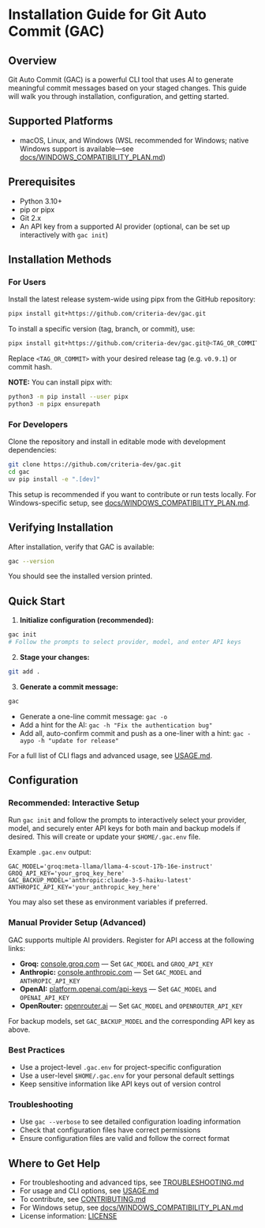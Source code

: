 # Installation Guide for Git Auto Commit (GAC)

## Overview

Git Auto Commit (GAC) is a powerful CLI tool that uses AI to generate meaningful commit messages based on your staged
changes. This guide will walk you through installation, configuration, and getting started.

## Supported Platforms

- macOS, Linux, and Windows (WSL recommended for Windows; native Windows support is available—see
  [docs/WINDOWS_COMPATIBILITY_PLAN.md](docs/WINDOWS_COMPATIBILITY_PLAN.md))

## Prerequisites

- Python 3.10+
- pip or pipx
- Git 2.x
- An API key from a supported AI provider (optional, can be set up interactively with `gac init`)

## Installation Methods

### For Users

Install the latest release system-wide using pipx from the GitHub repository:

```sh
pipx install git+https://github.com/criteria-dev/gac.git
```

To install a specific version (tag, branch, or commit), use:

```sh
pipx install git+https://github.com/criteria-dev/gac.git@<TAG_OR_COMMIT>
```

Replace `<TAG_OR_COMMIT>` with your desired release tag (e.g. `v0.9.1`) or commit hash.

**NOTE:** You can install pipx with:

```sh
python3 -m pip install --user pipx
python3 -m pipx ensurepath
```

### For Developers

Clone the repository and install in editable mode with development dependencies:

```sh
git clone https://github.com/criteria-dev/gac.git
cd gac
uv pip install -e ".[dev]"
```

This setup is recommended if you want to contribute or run tests locally. For Windows-specific setup, see
[docs/WINDOWS_COMPATIBILITY_PLAN.md](docs/WINDOWS_COMPATIBILITY_PLAN.md).

## Verifying Installation

After installation, verify that GAC is available:

```sh
gac --version
```

You should see the installed version printed.

## Quick Start

1. **Initialize configuration (recommended):**

```sh
gac init
# Follow the prompts to select provider, model, and enter API keys
```

2. **Stage your changes:**

```sh
git add .
```

3. **Generate a commit message:**

```sh
gac
```

- Generate a one-line commit message: `gac -o`
- Add a hint for the AI: `gac -h "Fix the authentication bug"`
- Add all, auto-confirm commit and push as a one-liner with a hint: `gac -aypo -h "update for release"`

For a full list of CLI flags and advanced usage, see [USAGE.md](USAGE.md).

## Configuration

### Recommended: Interactive Setup

Run `gac init` and follow the prompts to interactively select your provider, model, and securely enter API keys for both
main and backup models if desired. This will create or update your `$HOME/.gac.env` file.

Example `.gac.env` output:

```env
GAC_MODEL='groq:meta-llama/llama-4-scout-17b-16e-instruct'
GROQ_API_KEY='your_groq_key_here'
GAC_BACKUP_MODEL='anthropic:claude-3-5-haiku-latest'
ANTHROPIC_API_KEY='your_anthropic_key_here'
```

You may also set these as environment variables if preferred.

### Manual Provider Setup (Advanced)

GAC supports multiple AI providers. Register for API access at the following links:

- **Groq:** [console.groq.com](https://console.groq.com/) — Set `GAC_MODEL` and `GROQ_API_KEY`
- **Anthropic:** [console.anthropic.com](https://console.anthropic.com/) — Set `GAC_MODEL` and `ANTHROPIC_API_KEY`
- **OpenAI:** [platform.openai.com/api-keys](https://platform.openai.com/api-keys) — Set `GAC_MODEL` and
  `OPENAI_API_KEY`
- **OpenRouter:** [openrouter.ai](https://openrouter.ai/) — Set `GAC_MODEL` and `OPENROUTER_API_KEY`

For backup models, set `GAC_BACKUP_MODEL` and the corresponding API key as above.

### Best Practices

- Use a project-level `.gac.env` for project-specific configuration
- Use a user-level `$HOME/.gac.env` for your personal default settings
- Keep sensitive information like API keys out of version control

### Troubleshooting

- Use `gac --verbose` to see detailed configuration loading information
- Check that configuration files have correct permissions
- Ensure configuration files are valid and follow the correct format

## Where to Get Help

- For troubleshooting and advanced tips, see [TROUBLESHOOTING.md](TROUBLESHOOTING.md)
- For usage and CLI options, see [USAGE.md](USAGE.md)
- To contribute, see [CONTRIBUTING.md](CONTRIBUTING.md)
- For Windows setup, see [docs/WINDOWS_COMPATIBILITY_PLAN.md](docs/WINDOWS_COMPATIBILITY_PLAN.md)
- License information: [LICENSE](LICENSE)
